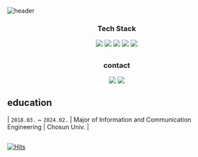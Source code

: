 <!--header-->
![header](https://capsule-render.vercel.app/api?type=rect&height=300&text=KIMDEVSPACE&section=header&textBg=false&fontColor=FFFFFF)

<h3 align="center"> Tech Stack </h3>
<p align="center">
  <img src="https://img.shields.io/badge/Python-0080FF?stlye=plastic&logo=python&logoColor=white"/>
  <img src ="https://img.shields.io/badge/PyTorch-EE4C2C.svg?&style=flat-plastic&logo=pytorch&logoColor=white"/>
  <img src ="https://img.shields.io/badge/OpenCV-5C3EE8.svg?&style=flat-plastic&logo=opencv&logoColor=white"/>
  <img src="https://img.shields.io/badge/YOLOv5-181717?style=flat-plastic&logo=github&logoColor=white">
  <img src="https://img.shields.io/badge/Jetson Nano-76B900?style=flat-plastic&logo=NVIDIA&logoColor=white"/>
</p>

##

<h3 align="center"> contact </h3>
<p align="center">
  <a href="mailto:ejk5148@gmail.com"><img src="https://img.shields.io/badge/Gmail-d14836?style=flat-square&logo=Gmail&logoColor=white&link=ejk5148@gmail.com"/></a>
  <a href="https://www.notion.so/HOME-f59a57630cfc4e94bfa0e16b2c9768fb"><img src="https://img.shields.io/badge/Notion-FFFFFF?style=flat-square&logo=notion&logoColor=black"/></a>
</p>

## education
| `2018.03.` ~ `2024.02.` 	| Major of Information and Communication Engineering | Chosun Univ. |


##
[![Hits](https://hits.seeyoufarm.com/api/count/incr/badge.svg?url=https%3A%2F%2Fgithub.com%2Fkimdevspace&count_bg=%23777AC2&title_bg=%23446879&icon=github.svg&icon_color=%23E7E7E7&title=hits&edge_flat=false)](https://hits.seeyoufarm.com)
